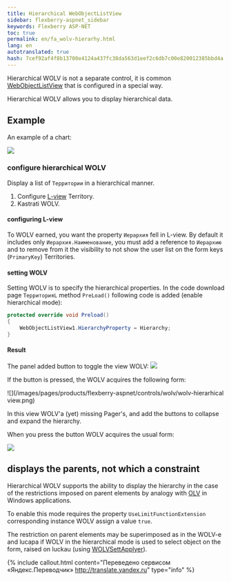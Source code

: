 ```yaml
--- 
title: Hierarchical WebObjectListView 
sidebar: flexberry-aspnet_sidebar 
keywords: Flexberry ASP-NET 
toc: true 
permalink: en/fa_wolv-hierarhy.html 
lang: en 
autotranslated: true 
hash: 7cef92af4f8b13700e4124a437fc38da563d1eef2c6db7c00e820012385bbd4a 
--- 
```


Hierarchical WOLV is not a separate control, it is common [WebObjectListView](fa_web-object-list-view.html) that is configured in a special way. 

Hierarchical WOLV allows you to display hierarchical data. 

## Example 

An example of a chart: 

![](/images/pages/products/flexberry-aspnet/controls/wolv/wolv-hierarhy-diagramm.png) 

### configure hierarchical WOLV 

Display a list of `Территории` in a hierarchical manner. 

1. Configure [L-view](fd_l-view.html) Territory. 
2. Kastrati WOLV. 

#### configuring L-view 

To WOLV earned, you want the property `Иерархия` fell in L-view. By default it includes only `Иерархия.Наименование`, you must add a reference to `Иерархию` and to remove from it the visibility to not show the user list on the form keys (`PrimaryKey`) Territories. 

#### setting WOLV 

Setting WOLV is to specify the hierarchical properties. In the code download page `ТерриторияL` method `PreLoad()` following code is added (enable hierarchical mode): 

```csharp
protected override void Preload()
{
    WebObjectListView1.HierarchyProperty = Hierarchy;
}
``` 

#### Result 

The panel added button to toggle the view WOLV: ![](/images/pages/products/flexberry-aspnet/controls/wolv/wolv-hierarhical-panel.png) 

If the button is pressed, the WOLV acquires the following form: 

![](/images/pages/products/flexberry-aspnet/controls/wolv/wolv-hierarhical view.png) 

In this view WOLV'a (yet) missing Pager's, and add the buttons to collapse and expand the hierarchy. 

When you press the button WOLV acquires the usual form: 

![](/images/pages/products/flexberry-aspnet/controls/wolv/wolv-simple-view.png) 

## displays the parents, not which a constraint 

Hierarchical WOLV supports the ability to display the hierarchy in the case of the restrictions imposed on parent elements by analogy with [OLV](fw_objectlistview.html) in Windows applications. 

To enable this mode requires the property `UseLimitFunctionExtension` corresponding instance WOLV assign a value `true`. 

The restriction on parent elements may be superimposed as in the WOLV-e and lucapa if WOLV in the hierarchical mode is used to select object on the form, raised on luckau (using [WOLVSettApplyer](fa_wolv-sett-applyer.html)). 





{% include callout.html content="Переведено сервисом «Яндекс.Переводчик» <http://translate.yandex.ru>" type="info" %}